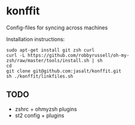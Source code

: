 konffit
=======

Config-files for syncing across machines

Installation instructions:

    sudo apt-get install git zsh curl
    curl -L https://github.com/robbyrussell/oh-my-zsh/raw/master/tools/install.sh | sh
    cd
    git clone git@github.com:jasalt/konffit.git
    sh ./konffit/linkfiles.sh

## TODO
- zshrc + ohmyzsh plugins
- st2 config + plugins